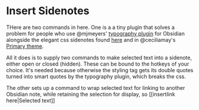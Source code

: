 # Insert Sidenotes

THere are two commands in here. One is a a tiny plugin that solves a problem for people who use @mjmeyers' [typography plugin](https://github.com/mgmeyers/obsidian-smart-typography) for Obsidian alongside the elegant css sidenotes found [here](https://github.com/Dmitriy-Shulha/obsidian-css-snippets) and in @ceciliamay's [Primary theme](https://github.com/ceciliamay/obsidianmd-theme-primary).

All it does is to supply two commands to make selected text into a sidenote, either open or closed (hidden). These can be bound to the hotkeys of your choice. It's needed because otherwise the styling tag gets its double quotes turned into smart quotes by the typography plugin, which breaks the css.

The other sets up a command to wrap selected text for linking to another Obsidian note, while retaining the selection for display, so [[insertlink here|Selected text]]
